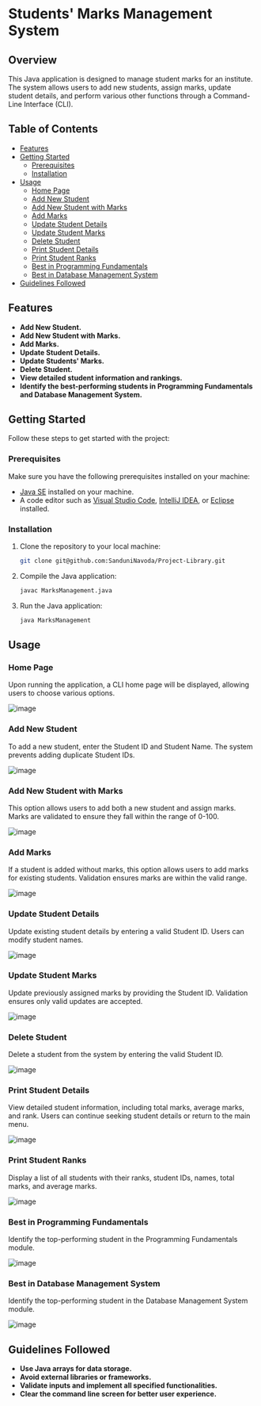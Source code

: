 # Students' Marks Management System

## Overview
<a name="overview"></a>

This Java application is designed to manage student marks for an institute. The system allows users to add new students, assign marks, update student details, and perform various other functions through a Command-Line Interface (CLI).

## Table of Contents

- [Features](#features)
- [Getting Started](#getting-started)
  - [Prerequisites](#prerequisites)
  - [Installation](#installation)
- [Usage](#usage)
  - [Home Page](#home-page)
  - [Add New Student](#add-new-student)
  - [Add New Student with Marks](#add-new-student-with-marks)
  - [Add Marks](#add-marks)
  - [Update Student Details](#update-student-details)
  - [Update Student Marks](#update-student-marks)
  - [Delete Student](#delete-student)
  - [Print Student Details](#print-student-details)
  - [Print Student Ranks](#print-student-ranks)
  - [Best in Programming Fundamentals](#best-in-programming-fundamentals)
  - [Best in Database Management System](#best-in-database-management-system)
- [Guidelines Followed](#guidelines-followed)

## Features

- **Add New Student.**
- **Add New Student with Marks.**
- **Add Marks.** 
- **Update Student Details.**
- **Update Students' Marks.**
- **Delete Student.**
- **View detailed student information and rankings.**
- **Identify the best-performing students in Programming Fundamentals and Database Management System.**

## Getting Started

Follow these steps to get started with the project:

### Prerequisites

Make sure you have the following prerequisites installed on your machine:

- [Java SE](https://www.oracle.com/java/technologies/javase-downloads.html) installed on your machine.
- A code editor such as [Visual Studio Code](https://code.visualstudio.com/), [IntelliJ IDEA](https://www.jetbrains.com/idea/), or [Eclipse](https://www.eclipse.org/) installed.

### Installation



1. Clone the repository to your local machine:

    ```bash
    git clone git@github.com:SanduniNavoda/Project-Library.git
    ```

2. Compile the Java application:

    ```bash
    javac MarksManagement.java
    ```

3. Run the Java application:

    ```bash
    java MarksManagement
    ```


## Usage

### Home Page

Upon running the application, a CLI home page will be displayed, allowing users to choose various options.

![image](https://github.com/SanduniNavoda/Project-Library/assets/152306126/21179fcf-8e3a-4d77-9629-1cd8950c1d95)



### Add New Student

To add a new student, enter the Student ID and Student Name. The system prevents adding duplicate Student IDs.

![image](https://github.com/SanduniNavoda/Project-Library/assets/152306126/dab268a4-e73b-4128-abed-3f1c3b5c7169)


### Add New Student with Marks

This option allows users to add both a new student and assign marks. Marks are validated to ensure they fall within the range of 0-100.

![image](https://github.com/SanduniNavoda/Project-Library/assets/152306126/38b1c13e-dfd7-43eb-af6a-5dd9b3e68655)


### Add Marks

If a student is added without marks, this option allows users to add marks for existing students. Validation ensures marks are within the valid range.

![image](https://github.com/SanduniNavoda/Project-Library/assets/152306126/283c7135-d4ab-455f-807e-324ae24632ee)


### Update Student Details

Update existing student details by entering a valid Student ID. Users can modify student names.

![image](https://github.com/SanduniNavoda/Project-Library/assets/152306126/39842627-731c-4427-b0bc-beec5d1b5278)


### Update Student Marks

Update previously assigned marks by providing the Student ID. Validation ensures only valid updates are accepted.

![image](https://github.com/SanduniNavoda/Project-Library/assets/152306126/6c39253c-73bf-4dfc-90f7-055d7480ae12)


### Delete Student

Delete a student from the system by entering the valid Student ID.

![image](https://github.com/SanduniNavoda/Project-Library/assets/152306126/0be36759-9343-4f1e-9a90-6170caba7551)


### Print Student Details

View detailed student information, including total marks, average marks, and rank. Users can continue seeking student details or return to the main menu.

![image](https://github.com/SanduniNavoda/Project-Library/assets/152306126/ecb5bfe6-af49-4282-953b-b1bd50d925b3)


### Print Student Ranks

Display a list of all students with their ranks, student IDs, names, total marks, and average marks.

![image](https://github.com/SanduniNavoda/Project-Library/assets/152306126/146564e7-225e-4885-bec6-d2f2862f894d)


### Best in Programming Fundamentals

Identify the top-performing student in the Programming Fundamentals module.

![image](https://github.com/SanduniNavoda/Project-Library/assets/152306126/d046b78c-a3b4-492d-ac5a-910e9ee627a5)


### Best in Database Management System

Identify the top-performing student in the Database Management System module.

![image](https://github.com/SanduniNavoda/Project-Library/assets/152306126/f5087d77-adb3-49ab-bf74-53816c5facd0)

## Guidelines Followed

- **Use Java arrays for data storage.**
- **Avoid external libraries or frameworks.**
- **Validate inputs and implement all specified functionalities.**
- **Clear the command line screen for better user experience.**
 






